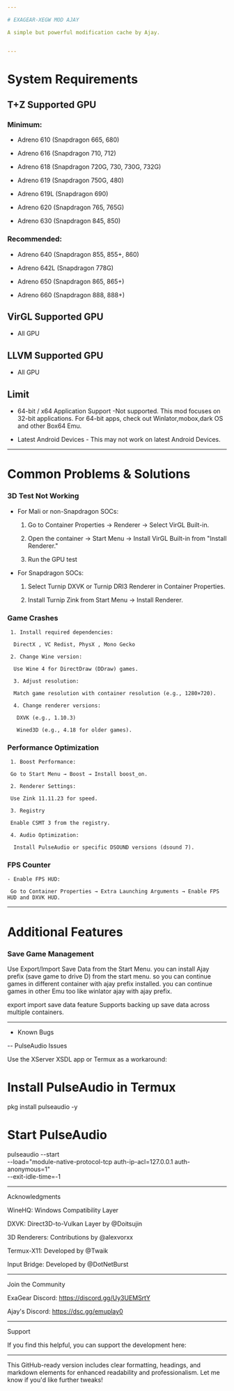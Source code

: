 ```yaml
---

# EXAGEAR-XEGW MOD AJAY

A simple but powerful modification cache by Ajay.


---
```


# System Requirements

## T+Z Supported GPU

 ### Minimum:

   - Adreno 610 (Snapdragon 665, 680)

   - Adreno 616 (Snapdragon 710, 712)

   - Adreno 618 (Snapdragon 720G, 730, 730G, 732G)

   - Adreno 619 (Snapdragon 750G, 480)

   - Adreno 619L (Snapdragon 690)

   - Adreno 620 (Snapdragon 765, 765G)

   - Adreno 630 (Snapdragon 845, 850)


### Recommended:

   - Adreno 640 (Snapdragon 855, 855+, 860)

   - Adreno 642L (Snapdragon 778G)

   - Adreno 650 (Snapdragon 865, 865+)

   - Adreno 660 (Snapdragon 888, 888+)

## VirGL Supported GPU
   - All GPU

## LLVM Supported GPU
   - All GPU

## Limit

   - 64-bit / x64 Application Support -Not supported. This mod focuses on 32-bit applications. For 64-bit apps, check out Winlator,mobox,dark OS and other Box64 Emu.

   - Latest Android Devices - This may not work on latest Android Devices.


---

# Common Problems & Solutions

 ### 3D Test Not Working

   - For Mali or non-Snapdragon SOCs:

     1. Go to Container Properties → Renderer → Select VirGL Built-in.

     2. Open the container → Start Menu → Install VirGL Built-in from "Install Renderer."

     3. Run the GPU test

   - For Snapdragon SOCs:

     1. Select Turnip DXVK or Turnip DRI3 Renderer in Container Properties.

     2. Install Turnip Zink from Start Menu → Install Renderer.

 ### Game Crashes

     1. Install required dependencies:

      DirectX , VC Redist, PhysX , Mono Gecko

     2. Change Wine version:

      Use Wine 4 for DirectDraw (DDraw) games.

      3. Adjust resolution:

      Match game resolution with container resolution (e.g., 1280×720).

      4. Change renderer versions:

       DXVK (e.g., 1.10.3)

       Wined3D (e.g., 4.18 for older games).

 ### Performance Optimization

     1. Boost Performance:

     Go to Start Menu → Boost → Install boost_on.

     2. Renderer Settings:

     Use Zink 11.11.23 for speed.

     3. Registry
     
     Enable CSMT 3 from the registry.

     4. Audio Optimization:

      Install PulseAudio or specific DSOUND versions (dsound 7).

 ### FPS Counter

    - Enable FPS HUD:

     Go to Container Properties → Extra Launching Arguments → Enable FPS HUD and DXVK HUD.

---

# Additional Features

### Save Game Management

Use Export/Import Save Data from the Start Menu. you can install Ajay prefix (save game to drive D) from the start menu. so you can continue games in different container with ajay prefix installed. you can continue games in other Emu too like winlator ajay with ajay prefix.

export import save data feature Supports backing up save data across multiple containers.



---

- Known Bugs

-- PulseAudio Issues

Use the XServer XSDL app or Termux as a workaround:

# Install PulseAudio in Termux
pkg install pulseaudio -y

# Start PulseAudio
pulseaudio --start \
    --load="module-native-protocol-tcp auth-ip-acl=127.0.0.1 auth-anonymous=1" \
    --exit-idle-time=-1



---

Acknowledgments

WineHQ: Windows Compatibility Layer

DXVK: Direct3D-to-Vulkan Layer by @Doitsujin

3D Renderers: Contributions by @alexvorxx

Termux-X11: Developed by @Twaik

Input Bridge: Developed by @DotNetBurst



---

Join the Community

ExaGear Discord: https://discord.gg/Uy3UEMSrtY

Ajay's Discord: https://dsc.gg/emuplay0



---

Support

If you find this helpful, you can support the development here:



---

This GitHub-ready version includes clear formatting, headings, and markdown elements for enhanced readability and professionalism. Let me know if you'd like further tweaks!

